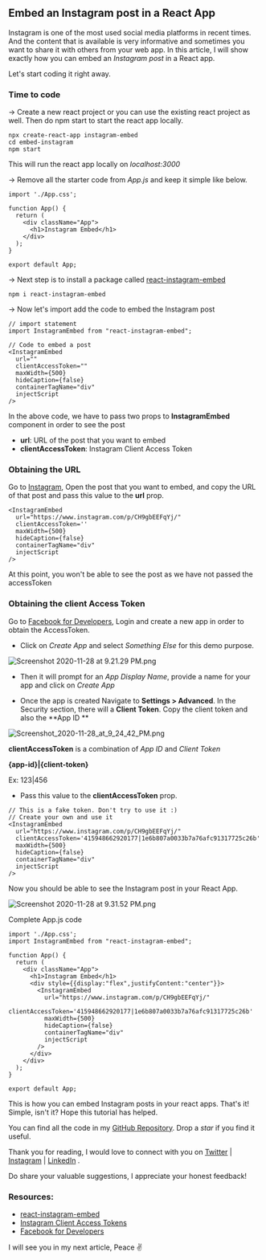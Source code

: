 ## Embed an Instagram post in a React App

Instagram is one of the most used social media platforms in recent times. And the content that is available is very informative and sometimes you want to share it with others from your web app. In this article, I will show exactly how you can embed an *Instagram post* in a React app.

Let's start coding it right away.

### Time to code

-> Create a new react project or you can use the existing react project as well. Then do npm start to start the react app locally.


```
npx create-react-app instagram-embed
cd embed-instagram
npm start
``` 

This will run the react app locally on *localhost:3000*

-> Remove all the starter code from *App.js* and keep it simple like below.

```
import './App.css';

function App() {
  return (
    <div className="App">
      <h1>Instagram Embed</h1>
    </div>
  );
}

export default App;

``` 

-> Next step is to install a package called  [react-instagram-embed](https://www.npmjs.com/package/react-instagram-embed) 

```
npm i react-instagram-embed
```

-> Now let's import add the code to embed the Instagram post

```
// import statement
import InstagramEmbed from "react-instagram-embed";
```

```
// Code to embed a post
<InstagramEmbed
  url=""
  clientAccessToken=""
  maxWidth={500}
  hideCaption={false}
  containerTagName="div"
  injectScript
/>
``` 
In the above code, we have to pass two props to **InstagramEmbed** component  in order to see the post

- **url**: URL of the post that you want to embed
- **clientAccessToken**: Instagram Client Access Token

### Obtaining the URL

Go to  [Instagram](https://www.instagram.com/), Open the post that you want to embed, and copy the URL of that post and pass this value to the **url** prop.

```
<InstagramEmbed
  url="https://www.instagram.com/p/CH9gbEEFqYj/"
  clientAccessToken=''
  maxWidth={500}
  hideCaption={false}
  containerTagName="div"
  injectScript
/>
```
At this point, you won't be able to see the post as we have not passed the accessToken

### Obtaining the client Access Token

Go to  [Facebook for Developers](https://developers.facebook.com/apps), Login and create a new app in order to obtain the AccessToken.

- Click on *Create App* and select *Something Else* for this demo purpose.

![Screenshot 2020-11-28 at 9.21.29 PM.png](https://cdn.hashnode.com/res/hashnode/image/upload/v1606578722377/Ot3bvBpK7.png)

- Then it will prompt for an *App Display Name*, provide a name for your app and click on *Create App*

- Once the app is created Navigate to **Settings > Advanced**. In the Security section, there will a **Client Token**. Copy the client token and also the **App ID
**


![Screenshot_2020-11-28_at_9_24_42_PM.png](https://cdn.hashnode.com/res/hashnode/image/upload/v1606579836224/65ECn-QyU.png)

**clientAccessToken** is a combination of *App ID* and *Client Token* 

**{app-id}|{client-token}**

Ex: 123|456

- Pass this value to the **clientAccessToken** prop.


```
// This is a fake token. Don't try to use it :)
// Create your own and use it
<InstagramEmbed
  url="https://www.instagram.com/p/CH9gbEEFqYj/"
  clientAccessToken='415948662920177|1e6b807a0033b7a76afc91317725c26b'
  maxWidth={500}
  hideCaption={false}
  containerTagName="div"
  injectScript
/>
``` 

Now you should be able to see the Instagram post in your React App.

![Screenshot 2020-11-28 at 9.31.52 PM.png](https://cdn.hashnode.com/res/hashnode/image/upload/v1606579326903/WY7_C6trl.png)


Complete App.js code


```
import './App.css';
import InstagramEmbed from "react-instagram-embed";

function App() {
  return (
    <div className="App">
      <h1>Instagram Embed</h1>
      <div style={{display:"flex",justifyContent:"center"}}>
        <InstagramEmbed
          url="https://www.instagram.com/p/CH9gbEEFqYj/"
          clientAccessToken='415948662920177|1e6b807a0033b7a76afc91317725c26b'
          maxWidth={500}
          hideCaption={false}
          containerTagName="div"
          injectScript
        />
      </div>
    </div>
  );
}

export default App;
``` 

This is how you can embed Instagram posts in your react apps. That's it!
Simple, isn't it? Hope this tutorial has helped.

You can find all the code in my  [GitHub Repository](https://github.com/rajarahul12/react-instagram-embed-example). Drop a *star* if you find it useful.

Thank you for reading, I would love to connect with you on  [Twitter](https://twitter.com/coder_rahul)  |  [Instagram](https://www.instagram.com/coder_rahul/)  |  [LinkedIn](https://www.linkedin.com/in/raja-rahul/) .

Do share your valuable suggestions, I appreciate your honest feedback!

### Resources:


-  [react-instagram-embed](https://www.npmjs.com/package/react-instagram-embed) 
-  [Instagram Client Access Tokens](https://developers.facebook.com/docs/instagram/oembed/#client-access-tokens)
-  [Facebook for Developers](https://developers.facebook.com/apps)

I will see you in my next article, Peace ✌️ 